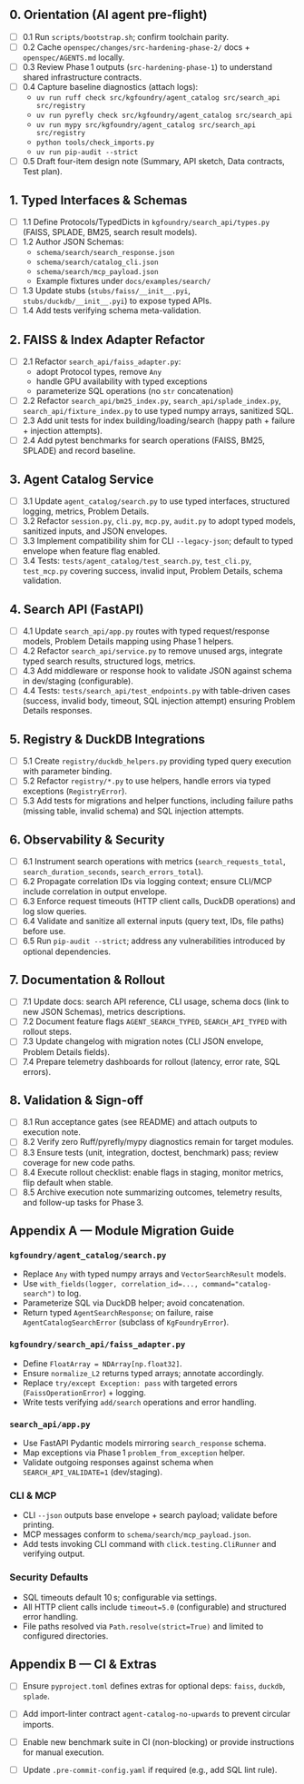 ## 0. Orientation (AI agent pre-flight)
- [ ] 0.1 Run `scripts/bootstrap.sh`; confirm toolchain parity.
- [ ] 0.2 Cache `openspec/changes/src-hardening-phase-2/` docs + `openspec/AGENTS.md` locally.
- [ ] 0.3 Review Phase 1 outputs (`src-hardening-phase-1`) to understand shared infrastructure contracts.
- [ ] 0.4 Capture baseline diagnostics (attach logs):
  - `uv run ruff check src/kgfoundry/agent_catalog src/search_api src/registry`
  - `uv run pyrefly check src/kgfoundry/agent_catalog src/search_api`
  - `uv run mypy src/kgfoundry/agent_catalog src/search_api src/registry`
  - `python tools/check_imports.py`
  - `uv run pip-audit --strict`
- [ ] 0.5 Draft four-item design note (Summary, API sketch, Data contracts, Test plan).

## 1. Typed Interfaces & Schemas
- [ ] 1.1 Define Protocols/TypedDicts in `kgfoundry/search_api/types.py` (FAISS, SPLADE, BM25, search result models).
- [ ] 1.2 Author JSON Schemas:
  - `schema/search/search_response.json`
  - `schema/search/catalog_cli.json`
  - `schema/search/mcp_payload.json`
  - Example fixtures under `docs/examples/search/`
- [ ] 1.3 Update stubs (`stubs/faiss/__init__.pyi`, `stubs/duckdb/__init__.pyi`) to expose typed APIs.
- [ ] 1.4 Add tests verifying schema meta-validation.

## 2. FAISS & Index Adapter Refactor
- [ ] 2.1 Refactor `search_api/faiss_adapter.py`:
  - adopt Protocol types, remove `Any`
  - handle GPU availability with typed exceptions
  - parameterize SQL operations (no `str` concatenation)
- [ ] 2.2 Refactor `search_api/bm25_index.py`, `search_api/splade_index.py`, `search_api/fixture_index.py` to use typed numpy arrays, sanitized SQL.
- [ ] 2.3 Add unit tests for index building/loading/search (happy path + failure + injection attempts).
- [ ] 2.4 Add pytest benchmarks for search operations (FAISS, BM25, SPLADE) and record baseline.

## 3. Agent Catalog Service
- [ ] 3.1 Update `agent_catalog/search.py` to use typed interfaces, structured logging, metrics, Problem Details.
- [ ] 3.2 Refactor `session.py`, `cli.py`, `mcp.py`, `audit.py` to adopt typed models, sanitized inputs, and JSON envelopes.
- [ ] 3.3 Implement compatibility shim for CLI `--legacy-json`; default to typed envelope when feature flag enabled.
- [ ] 3.4 Tests: `tests/agent_catalog/test_search.py`, `test_cli.py`, `test_mcp.py` covering success, invalid input, Problem Details, schema validation.

## 4. Search API (FastAPI)
- [ ] 4.1 Update `search_api/app.py` routes with typed request/response models, Problem Details mapping using Phase 1 helpers.
- [ ] 4.2 Refactor `search_api/service.py` to remove unused args, integrate typed search results, structured logs, metrics.
- [ ] 4.3 Add middleware or response hook to validate JSON against schema in dev/staging (configurable).
- [ ] 4.4 Tests: `tests/search_api/test_endpoints.py` with table-driven cases (success, invalid body, timeout, SQL injection attempt) ensuring Problem Details responses.

## 5. Registry & DuckDB Integrations
- [ ] 5.1 Create `registry/duckdb_helpers.py` providing typed query execution with parameter binding.
- [ ] 5.2 Refactor `registry/*.py` to use helpers, handle errors via typed exceptions (`RegistryError`).
- [ ] 5.3 Add tests for migrations and helper functions, including failure paths (missing table, invalid schema) and SQL injection attempts.

## 6. Observability & Security
- [ ] 6.1 Instrument search operations with metrics (`search_requests_total`, `search_duration_seconds`, `search_errors_total`).
- [ ] 6.2 Propagate correlation IDs via logging context; ensure CLI/MCP include correlation in output envelope.
- [ ] 6.3 Enforce request timeouts (HTTP client calls, DuckDB operations) and log slow queries.
- [ ] 6.4 Validate and sanitize all external inputs (query text, IDs, file paths) before use.
- [ ] 6.5 Run `pip-audit --strict`; address any vulnerabilities introduced by optional dependencies.

## 7. Documentation & Rollout
- [ ] 7.1 Update docs: search API reference, CLI usage, schema docs (link to new JSON Schemas), metrics descriptions.
- [ ] 7.2 Document feature flags `AGENT_SEARCH_TYPED`, `SEARCH_API_TYPED` with rollout steps.
- [ ] 7.3 Update changelog with migration notes (CLI JSON envelope, Problem Details fields).
- [ ] 7.4 Prepare telemetry dashboards for rollout (latency, error rate, SQL errors).

## 8. Validation & Sign-off
- [ ] 8.1 Run acceptance gates (see README) and attach outputs to execution note.
- [ ] 8.2 Verify zero Ruff/pyrefly/mypy diagnostics remain for target modules.
- [ ] 8.3 Ensure tests (unit, integration, doctest, benchmark) pass; review coverage for new code paths.
- [ ] 8.4 Execute rollout checklist: enable flags in staging, monitor metrics, flip default when stable.
- [ ] 8.5 Archive execution note summarizing outcomes, telemetry results, and follow-up tasks for Phase 3.

## Appendix A — Module Migration Guide

### `kgfoundry/agent_catalog/search.py`
- Replace `Any` with typed numpy arrays and `VectorSearchResult` models.
- Use `with_fields(logger, correlation_id=..., command="catalog-search")` to log.
- Parameterize SQL via DuckDB helper; avoid concatenation.
- Return typed `AgentSearchResponse`; on failure, raise `AgentCatalogSearchError` (subclass of `KgFoundryError`).

### `kgfoundry/search_api/faiss_adapter.py`
- Define `FloatArray = NDArray[np.float32]`.
- Ensure `normalize_L2` returns typed arrays; annotate accordingly.
- Replace `try/except Exception: pass` with targeted errors (`FaissOperationError`) + logging.
- Write tests verifying `add/search` operations and error handling.

### `search_api/app.py`
- Use FastAPI Pydantic models mirroring `search_response` schema.
- Map exceptions via Phase 1 `problem_from_exception` helper.
- Validate outgoing responses against schema when `SEARCH_API_VALIDATE=1` (dev/staging).

### CLI & MCP
- CLI `--json` outputs base envelope + search payload; validate before printing.
- MCP messages conform to `schema/search/mcp_payload.json`.
- Add tests invoking CLI command with `click.testing.CliRunner` and verifying output.

### Security Defaults
- SQL timeouts default 10 s; configurable via settings.
- All HTTP client calls include `timeout=5.0` (configurable) and structured error handling.
- File paths resolved via `Path.resolve(strict=True)` and limited to configured directories.

## Appendix B — CI & Extras
- [ ] Ensure `pyproject.toml` defines extras for optional deps: `faiss`, `duckdb`, `splade`.
- [ ] Add import-linter contract `agent-catalog-no-upwards` to prevent circular imports.
- [ ] Enable new benchmark suite in CI (non-blocking) or provide instructions for manual execution.
- [ ] Update `.pre-commit-config.yaml` if required (e.g., add SQL lint rule).

